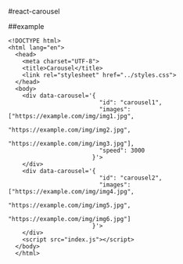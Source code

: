 #react-carousel

##example

    <!DOCTYPE html>
    <html lang="en">
      <head>
        <meta charset="UTF-8">
        <title>Carousel</title>
        <link rel="stylesheet" href="../styles.css"> 
      </head>
      <body>
        <div data-carousel='{
                              "id": "carousel1", 
                              "images": ["https://example.com/img/img1.jpg", 
                                         "https://example.com/img/img2.jpg", 
                                         "https://example.com/img/img3.jpg"],
                              "speed": 3000
                            }'>
        </div>
        <div data-carousel='{
                              "id": "carousel2", 
                              "images": ["https://example.com/img/img4.jpg", 
                                         "https://example.com/img/img5.jpg", 
                                         "https://example.com/img/img6.jpg"]
                            }'>
        </div>
        <script src="index.js"></script>
      </body>
      </html>
